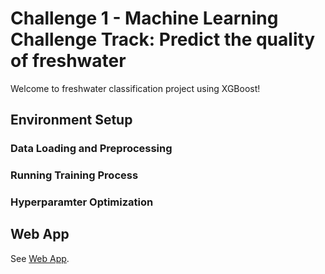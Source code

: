 # Challenge 1 - Machine Learning Challenge Track: Predict the quality of freshwater

Welcome to freshwater classification project using XGBoost!

## Environment Setup

### Data Loading and Preprocessing

### Running Training Process

### Hyperparamter Optimization

## Web App

See [Web App](./web-app.md).
